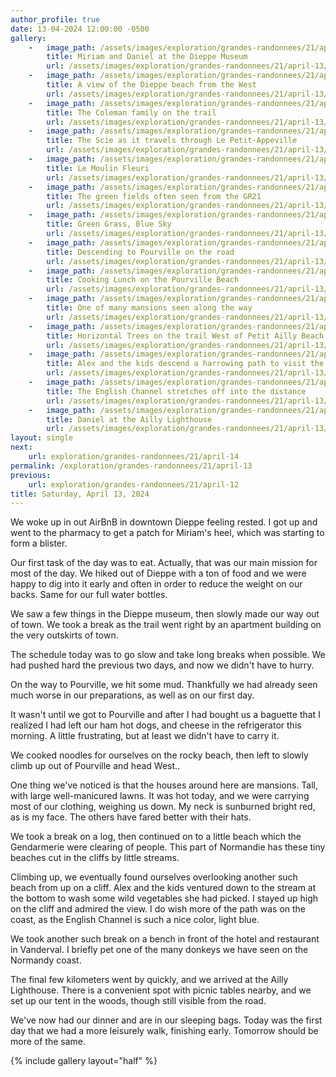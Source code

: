 ```yaml
---
author_profile: true
date: 13-04-2024 12:00:00 -0500
gallery: 
    -   image_path: /assets/images/exploration/grandes-randonnees/21/april-13/small/100009.jpg
        title: Miriam and Daniel at the Dieppe Museum
        url: /assets/images/exploration/grandes-randonnees/21/april-13/large/100009.jpg
    -   image_path: /assets/images/exploration/grandes-randonnees/21/april-13/small/101055.jpg
        title: A view of the Dieppe beach from the West
        url: /assets/images/exploration/grandes-randonnees/21/april-13/large/101055.jpg
    -   image_path: /assets/images/exploration/grandes-randonnees/21/april-13/small/113207.jpg
        title: The Coleman family on the trail
        url: /assets/images/exploration/grandes-randonnees/21/april-13/large/113207.jpg
    -   image_path: /assets/images/exploration/grandes-randonnees/21/april-13/small/114203.jpg
        title: The Scie as it travels through Le Petit-Appeville
        url: /assets/images/exploration/grandes-randonnees/21/april-13/large/114203.jpg
    -   image_path: /assets/images/exploration/grandes-randonnees/21/april-13/small/114828.jpg
        title: Le Moulin Fleuri
        url: /assets/images/exploration/grandes-randonnees/21/april-13/large/114828.jpg
    -   image_path: /assets/images/exploration/grandes-randonnees/21/april-13/small/120522.jpg
        title: The green fields often seen from the GR21
        url: /assets/images/exploration/grandes-randonnees/21/april-13/large/120522.jpg
    -   image_path: /assets/images/exploration/grandes-randonnees/21/april-13/small/122656.jpg
        title: Green Grass, Blue Sky
        url: /assets/images/exploration/grandes-randonnees/21/april-13/large/122656.jpg
    -   image_path: /assets/images/exploration/grandes-randonnees/21/april-13/small/123849.jpg
        title: Descending to Pourville on the road
        url: /assets/images/exploration/grandes-randonnees/21/april-13/large/123849.jpg
    -   image_path: /assets/images/exploration/grandes-randonnees/21/april-13/small/135414.jpg
        title: Cooking Lunch on the Pourville Beach
        url: /assets/images/exploration/grandes-randonnees/21/april-13/large/135414.jpg
    -   image_path: /assets/images/exploration/grandes-randonnees/21/april-13/small/142957.jpg
        title: One of many mansions seen along the way
        url: /assets/images/exploration/grandes-randonnees/21/april-13/large/142957.jpg
    -   image_path: /assets/images/exploration/grandes-randonnees/21/april-13/small/150508.jpg
        title: Horizontal Trees on the trail West of Petit Ailly Beach
        url: /assets/images/exploration/grandes-randonnees/21/april-13/large/150508.jpg
    -   image_path: /assets/images/exploration/grandes-randonnees/21/april-13/small/163715.jpg
        title: Alex and the kids descend a harrowing path to visit the beach off the trail
        url: /assets/images/exploration/grandes-randonnees/21/april-13/large/163715.jpg
    -   image_path: /assets/images/exploration/grandes-randonnees/21/april-13/small/171345.jpg
        title: The English Channel stretches off into the distance
        url: /assets/images/exploration/grandes-randonnees/21/april-13/large/171345.jpg
    -   image_path: /assets/images/exploration/grandes-randonnees/21/april-13/small/185410.jpg
        title: Daniel at the Ailly Lighthouse
        url: /assets/images/exploration/grandes-randonnees/21/april-13/large/185410.jpg
layout: single
next:
    url: exploration/grandes-randonnees/21/april-14
permalink: /exploration/grandes-randonnees/21/april-13
previous:
    url: exploration/grandes-randonnees/21/april-12
title: Saturday, April 13, 2024
---
```

We woke up in out AirBnB in downtown Dieppe feeling rested. I got up and went to the pharmacy to get a patch for Miriam's heel, which was starting to form a blister.

Our first task of the day was to eat. Actually, that was our main mission for most of the day. We hiked out of Dieppe with a ton of food and we were happy to dig into it early and often in order to reduce the weight on our backs. Same for our full water bottles.

We saw a few things in the Dieppe museum, then slowly made our way out of town. We took a break as the trail went right by an apartment building on the very outskirts of town.

The schedule today was to go slow and take long breaks when possible. We had pushed hard the previous two days, and now we didn't have to hurry.

On the way to Pourville, we hit some mud. Thankfully we had already seen much worse in our preparations, as well as on our first day.

It wasn't until we got to Pourville and after I had bought us a baguette that I realized I had left our ham hot dogs, and cheese in the refrigerator this morning. A little frustrating, but at least we didn't have to carry it.

We cooked noodles for ourselves on the rocky beach, then left to slowly climb up out of Pourville and head West..

One thing we've noticed is that the houses around here are mansions. Tall, with large well-manicured lawns. It was hot today, and we were carrying most of our clothing, weighing us down. My neck is sunburned bright red, as is my face. The others have fared better with their hats.

We took a break on a log, then continued on to a little beach which the Gendarmerie were clearing of people. This part of Normandie has these tiny beaches cut in the cliffs by little streams.

Climbing up, we eventually found ourselves overlooking another such beach from up on a cliff. Alex and the kids ventured down to the stream at the bottom to wash some wild vegetables she had picked. I stayed up high on the cliff and admired the view. I do wish more of the path was on the coast, as the English Channel is such a nice color, light blue.

We took another such break on a bench in front of the hotel and restaurant in Vanderval. I briefly pet one of the many donkeys we have seen on the Normandy coast.

The final few kilometers went by quickly, and we arrived at the Ailly Lighthouse. There is a convenient spot with picnic tables nearby, and we set up our tent in the woods, though still visible from the road.

We've now had our dinner and are in our sleeping bags. Today was the first day that we had a more leisurely walk, finishing early. Tomorrow should be more of the same.

{% include gallery layout="half" %}